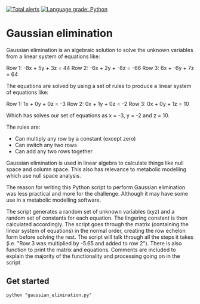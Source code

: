 [![Total alerts](https://img.shields.io/lgtm/alerts/g/CaileanCarter/Gaussian-elimination.svg?logo=lgtm&logoWidth=18)](https://lgtm.com/projects/g/CaileanCarter/Gaussian-elimination/alerts/)
[![Language grade: Python](https://img.shields.io/lgtm/grade/python/g/CaileanCarter/Gaussian-elimination.svg?logo=lgtm&logoWidth=18)](https://lgtm.com/projects/g/CaileanCarter/Gaussian-elimination/context:python)

# Gaussian elimination

Gaussian elimination is an algebraic solution to solve the unknown variables from a linear system of equations like:

Row 1: -8x + 5y + 3z = 44
Row 2: -6x + 2y + -8z = -66
Row 3: 6x + -6y + 7z = 64

The equations are solved by using a set of rules to produce a linear system of equations like:

Row 1: 1x + 0y + 0z = -3
Row 2: 0x + 1y + 0z = -2
Row 3: 0x + 0y + 1z = 10

Which has solves our set of equations as x = -3, y = -2 and z = 10. 

The rules are:

- Can multiply any row by a constant (except zero)
- Can switch any two rows
- Can add any two rows together

Gaussian elimination is used in linear algebra to calculate things like null space and column space. This also has relevance to metabolic modelling which use null space analysis.

The reason for writing this Python script to perform Gaussian elimination was less practical and more for the challenge. Although it may have some use in a metabolic modelling software.

The script generates a random set of unknown variables (xyz) and a random set of constants for each equation. The lingering constant is then calculated accordingly. The script goes through the matrix (containing the linear system of equations) in the normal order, creating the row echelon form before solving the rest. The script will talk through all the steps it takes (i.e. "Row 3 was multiplied by -5.65 and added to row 2"). There is also function to print the matrix and equations. Comments are included to explain the majority of the functionality and processing going on in the script

## Get started
```
python "gaussian_elimination.py"
```
